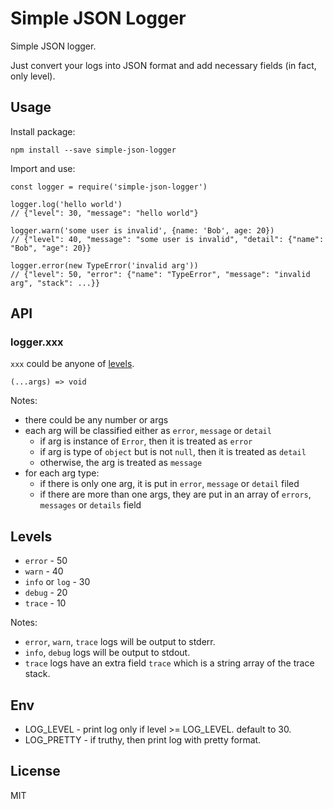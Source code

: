 # Simple JSON Logger

Simple JSON logger.

Just convert your logs into JSON format and add necessary fields (in fact, only level). 

## Usage

Install package:

`npm install --save simple-json-logger`

Import and use:

```
const logger = require('simple-json-logger')

logger.log('hello world') 
// {"level": 30, "message": "hello world"}

logger.warn('some user is invalid', {name: 'Bob', age: 20})
// {"level": 40, "message": "some user is invalid", "detail": {"name": "Bob", "age": 20}}

logger.error(new TypeError('invalid arg'))
// {"level": 50, "error": {"name": "TypeError", "message": "invalid arg", "stack": ...}}
```

## API

### logger.xxx

`xxx` could be anyone of [levels](#levels).

`(...args) => void`

Notes:

- there could be any number or args
- each arg will be classified either as `error`, `message` or `detail`
  - if arg is instance of `Error`, then it is treated as `error`
  - if arg is type of `object` but is not `null`, then it is treated as `detail`
  - otherwise, the arg is treated as `message`
- for each arg type:
  - if there is only one arg, it is put in `error`, `message` or `detail` filed
  - if there are more than one args, they are put in an array of `errors`, `messages` or `details` field

## Levels

- `error` - 50
- `warn` - 40
- `info` or `log` - 30
- `debug` - 20
- `trace` - 10

Notes:

- `error`, `warn`, `trace` logs will be output to stderr.
- `info`, `debug` logs will be output to stdout.
- `trace` logs have an extra field `trace` which is a string array of the trace stack.

## Env

- LOG_LEVEL - print log only if level >= LOG_LEVEL. default to 30.
- LOG_PRETTY - if truthy, then print log with pretty format.

## License

MIT
